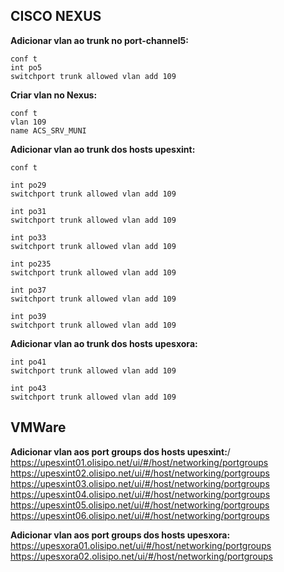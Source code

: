 ## CISCO NEXUS
**Adicionar vlan ao trunk no port-channel5:**
    
    conf t
    int po5
    switchport trunk allowed vlan add 109

**Criar vlan no Nexus:**

    conf t
    vlan 109
    name ACS_SRV_MUNI

**Adicionar vlan ao trunk dos hosts upesxint:**
    
    conf t

    int po29
    switchport trunk allowed vlan add 109

    int po31
    switchport trunk allowed vlan add 109

    int po33
    switchport trunk allowed vlan add 109

    int po235
    switchport trunk allowed vlan add 109

    int po37
    switchport trunk allowed vlan add 109

    int po39
    switchport trunk allowed vlan add 109
    
**Adicionar vlan ao trunk dos hosts upesxora:**

    int po41
    switchport trunk allowed vlan add 109

    int po43
    switchport trunk allowed vlan add 109
    

## VMWare
**Adicionar vlan aos port groups dos hosts upesxint:**/
https://upesxint01.olisipo.net/ui/#/host/networking/portgroups
https://upesxint02.olisipo.net/ui/#/host/networking/portgroups
https://upesxint03.olisipo.net/ui/#/host/networking/portgroups
https://upesxint04.olisipo.net/ui/#/host/networking/portgroups
https://upesxint05.olisipo.net/ui/#/host/networking/portgroups
https://upesxint06.olisipo.net/ui/#/host/networking/portgroups

**Adicionar vlan aos port groups dos hosts upesxora:**
https://upesxora01.olisipo.net/ui/#/host/networking/portgroups
https://upesxora02.olisipo.net/ui/#/host/networking/portgroups
